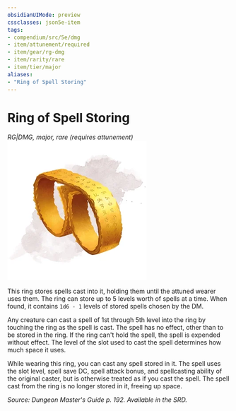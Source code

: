 ```yaml
---
obsidianUIMode: preview
cssclasses: json5e-item
tags:
- compendium/src/5e/dmg
- item/attunement/required
- item/gear/rg-dmg
- item/rarity/rare
- item/tier/major
aliases: 
- "Ring of Spell Storing"
---
```

# Ring of Spell Storing
*RG|DMG, major, rare (requires attunement)*  
![](https://raw.githubusercontent.com/5etools-mirror-2/5etools-img/main/items/DMG/Ring%20of%20Spell%20Storing.webp#right)  


This ring stores spells cast into it, holding them until the attuned wearer uses them. The ring can store up to 5 levels worth of spells at a time. When found, it contains `1d6 - 1` levels of stored spells chosen by the DM.

Any creature can cast a spell of 1st through 5th level into the ring by touching the ring as the spell is cast. The spell has no effect, other than to be stored in the ring. If the ring can't hold the spell, the spell is expended without effect. The level of the slot used to cast the spell determines how much space it uses.

While wearing this ring, you can cast any spell stored in it. The spell uses the slot level, spell save DC, spell attack bonus, and spellcasting ability of the original caster, but is otherwise treated as if you cast the spell. The spell cast from the ring is no longer stored in it, freeing up space.

*Source: Dungeon Master's Guide p. 192. Available in the SRD.*